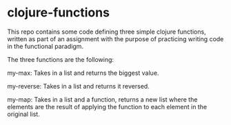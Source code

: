 # clojure-functions

This repo contains some code defining three simple clojure functions, written as part of an assignment with the purpose of practicing writing code in the functional paradigm. 

The three functions are the following:

my-max: Takes in a list and returns the biggest value.

my-reverse: Takes in a list and returns it reversed.

my-map: Takes in a list and a function, returns a new list where the elements are the result of applying the function to each element in the original list.
